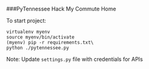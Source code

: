 ###PyTennessee Hack My Commute Home

To start project:

```
virtualenv myenv 
source myenv/bin/activate
(myenv) pip -r requirements.txt\
python ./pytennessee.py
```
Note: Update `settings.py` file with credentials for APIs
